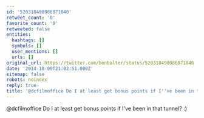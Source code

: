 ```yaml
---
id: '520318498086871040'
retweet_count: '0'
favorite_count: '0'
retweeted: false
entities:
  hashtags: []
  symbols: []
  user_mentions: []
  urls: []
original_url: https://twitter.com/benbalter/status/520318498086871040
date: '2014-10-09T21:02:51.000Z'
sitemap: false
robots: noindex
reply: true
title: '@dcfilmoffice Do I at least get bonus points if I''ve been in that tunnel? :)'
---
```


@dcfilmoffice Do I at least get bonus points if I've been in that tunnel? :)